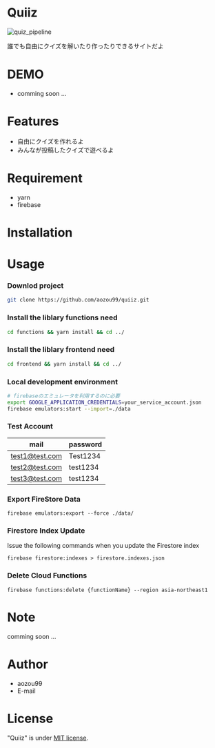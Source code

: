 # Quiiz

![quiz_pipeline](https://github.com/aozou99/quiiz/workflows/quiz_pipeline/badge.svg)

誰でも自由にクイズを解いたり作ったりできるサイトだよ

# DEMO

- comming soon ...

# Features

- 自由にクイズを作れるよ
- みんなが投稿したクイズで遊べるよ

# Requirement

- yarn
- firebase

# Installation

# Usage

### Downlod project

```bash
git clone https://github.com/aozou99/quiiz.git
```

### Install the liblary functions need

```bash
cd functions && yarn install && cd ../
```

### Install the liblary frontend need

```bash
cd frontend && yarn install && cd ../
```

### Local development environment

```bash
# firebaseのエミュレータを利用するのに必要
export GOOGLE_APPLICATION_CREDENTIALS=your_service_account.json
firebase emulators:start --import=./data
```

### Test Account

| mail           | password |
| -------------- | -------- |
| test1@test.com | Test1234 |
| test2@test.com | test1234 |
| test3@test.com | test1234 |

### Export FireStore Data

```
firebase emulators:export --force ./data/
```

### Firestore Index Update

Issue the following commands when you update the Firestore index

```
firebase firestore:indexes > firestore.indexes.json
```

### Delete Cloud Functions

```
firebase functions:delete {functionName} --region asia-northeast1
```

# Note

comming soon ...

# Author

- aozou99
- E-mail

# License

"Quiiz" is under [MIT license](https://en.wikipedia.org/wiki/MIT_License).
